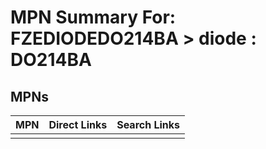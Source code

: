 



# MPN Summary For: FZEDIODEDO214BA > diode : DO214BA

## MPNs
  

|MPN|Direct Links|Search Links|
| :--- | :--- | :--- |
||||
